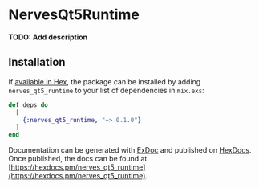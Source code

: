 # NervesQt5Runtime

**TODO: Add description**

## Installation

If [available in Hex](https://hex.pm/docs/publish), the package can be installed
by adding `nerves_qt5_runtime` to your list of dependencies in `mix.exs`:

```elixir
def deps do
  [
    {:nerves_qt5_runtime, "~> 0.1.0"}
  ]
end
```

Documentation can be generated with [ExDoc](https://github.com/elixir-lang/ex_doc)
and published on [HexDocs](https://hexdocs.pm). Once published, the docs can
be found at [https://hexdocs.pm/nerves_qt5_runtime](https://hexdocs.pm/nerves_qt5_runtime).

